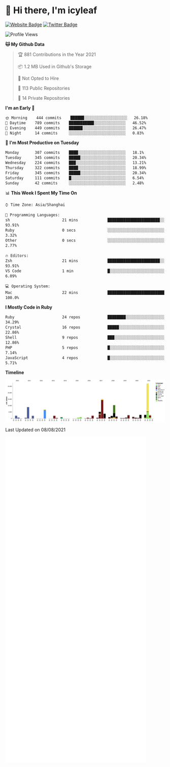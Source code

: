 # 👋 Hi there, I'm icyleaf

[![Website Badge](https://img.shields.io/badge/-icyleaf.com-444444?style=flat&logo=Google-Chrome&logoColor=f2f2f2&link=https://icyleaf.com)](https://icyleaf.com)
[![Twitter Badge](https://img.shields.io/badge/-@icyleaf-1da1f2?style=flat&labelColor=1ca0f1&logo=twitter&logoColor=white&link=https://twitter.com/icyleaf)](https://twitter.com/icyleaf)

<!--START_SECTION:waka-->
![Profile Views](http://img.shields.io/badge/Profile%20Views-0-blue)

**🐱 My Github Data** 

> 🏆 881 Contributions in the Year 2021
 > 
> 📦 1.2 MB Used in Github's Storage 
 > 
> 🚫 Not Opted to Hire
 > 
> 📜 113 Public Repositories 
 > 
> 🔑 14 Private Repositories  
 > 
**I'm an Early 🐤** 

```text
🌞 Morning    444 commits    ██████░░░░░░░░░░░░░░░░░░░   26.18% 
🌆 Daytime    789 commits    ███████████░░░░░░░░░░░░░░   46.52% 
🌃 Evening    449 commits    ██████░░░░░░░░░░░░░░░░░░░   26.47% 
🌙 Night      14 commits     ░░░░░░░░░░░░░░░░░░░░░░░░░   0.83%

```
📅 **I'm Most Productive on Tuesday** 

```text
Monday       307 commits    ████░░░░░░░░░░░░░░░░░░░░░   18.1% 
Tuesday      345 commits    █████░░░░░░░░░░░░░░░░░░░░   20.34% 
Wednesday    224 commits    ███░░░░░░░░░░░░░░░░░░░░░░   13.21% 
Thursday     322 commits    ████░░░░░░░░░░░░░░░░░░░░░   18.99% 
Friday       345 commits    █████░░░░░░░░░░░░░░░░░░░░   20.34% 
Saturday     111 commits    █░░░░░░░░░░░░░░░░░░░░░░░░   6.54% 
Sunday       42 commits     ░░░░░░░░░░░░░░░░░░░░░░░░░   2.48%

```


📊 **This Week I Spent My Time On** 

```text
⌚︎ Time Zone: Asia/Shanghai

💬 Programming Languages: 
sh                       21 mins             ███████████████████████░░   93.91% 
Ruby                     0 secs              ░░░░░░░░░░░░░░░░░░░░░░░░░   3.32% 
Other                    0 secs              ░░░░░░░░░░░░░░░░░░░░░░░░░   2.77%

🔥 Editors: 
Zsh                      21 mins             ███████████████████████░░   93.91% 
VS Code                  1 min               █░░░░░░░░░░░░░░░░░░░░░░░░   6.09%

💻 Operating System: 
Mac                      22 mins             █████████████████████████   100.0%

```

**I Mostly Code in Ruby** 

```text
Ruby                     24 repos            ████████░░░░░░░░░░░░░░░░░   34.29% 
Crystal                  16 repos            █████░░░░░░░░░░░░░░░░░░░░   22.86% 
Shell                    9 repos             ███░░░░░░░░░░░░░░░░░░░░░░   12.86% 
PHP                      5 repos             █░░░░░░░░░░░░░░░░░░░░░░░░   7.14% 
JavaScript               4 repos             █░░░░░░░░░░░░░░░░░░░░░░░░   5.71%

```


**Timeline**

![Chart not found](https://raw.githubusercontent.com/icyleaf/icyleaf/main/charts/bar_graph.png) 


 Last Updated on 08/08/2021
<!--END_SECTION:waka-->

![Metrics](https://github.com/icyleaf/icyleaf/blob/main/github-metrics.svg)
